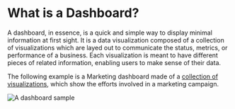 # What is a Dashboard?

A dashboard, in essence, is a quick and simple way to display minimal information at first sight. It is a data visualization composed of a collection of visualizations which are layed out to communicate the status, metrics, or performance of a business. Each visualization is meant to have different pieces of related information, enabling users to make sense of their data.

The following example is a Marketing dashboard made of a [collection of visualizations](~/en/data-visualizations/What-is-Visualization.md), which show the efforts involved in a marketing campaign.

<img src="images/dashboard-sample.png" alt="A dashboard sample" class="responsive-img"/>
